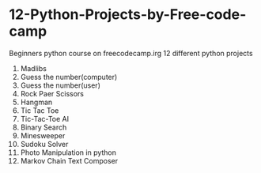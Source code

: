 # 12-Python-Projects-by-Free-code-camp
 Beginners python course on freecodecamp.irg
 12 different python projects
 
 1. Madlibs
 2. Guess the number(computer)
 3. Guess the number(user)
 4. Rock Paer Scissors
 5. Hangman
 6. Tic Tac Toe
 7. Tic-Tac-Toe AI
 8. Binary Search
 9. Minesweeper
 10. Sudoku Solver
 11. Photo Manipulation in python
 12. Markov Chain Text Composer
 
 
